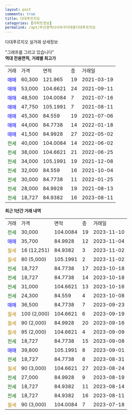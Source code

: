 ```yaml
---
layout: post
comments: true
title: 다대푸르지오
categories: [아파트정보]
permalink: /apt/부산광역시사하구다대동다대푸르지오
---
```


다대푸르지오 실거래 상세정보

<script type="text/javascript">
  google.charts.load('current', {'packages':['line', 'corechart']});
  google.charts.setOnLoadCallback(drawChart);

  function drawChart() {
    var data = new google.visualization.DataTable();
    data.addColumn('date', '거래일');
    data.addColumn('number', "매매");
    data.addColumn('number', "전세");
    data.addColumn('number', "전매");

    data.addRows([[new Date(Date.parse("2023-11-10")), null, 30000, null], [new Date(Date.parse("2023-11-04")), 35700, null, null], [new Date(Date.parse("2023-11-02")), null, null, null], [new Date(Date.parse("2023-11-02")), null, null, null], [new Date(Date.parse("2023-10-18")), null, 18727, null], [new Date(Date.parse("2023-10-18")), null, 18727, null], [new Date(Date.parse("2023-10-16")), null, 31000, null], [new Date(Date.parse("2023-10-08")), null, 24300, null], [new Date(Date.parse("2023-09-23")), 36500, null, null], [new Date(Date.parse("2023-09-19")), null, null, null], [new Date(Date.parse("2023-09-16")), null, null, null], [new Date(Date.parse("2023-09-09")), null, null, null], [new Date(Date.parse("2023-09-08")), null, 18727, null], [new Date(Date.parse("2023-09-01")), 39800, null, null], [new Date(Date.parse("2023-08-31")), null, 18727, null], [new Date(Date.parse("2023-08-24")), null, null, null], [new Date(Date.parse("2023-08-19")), null, 27000, null], [new Date(Date.parse("2023-08-14")), null, 18727, null], [new Date(Date.parse("2023-08-11")), null, 18727, null], [new Date(Date.parse("2023-07-18")), null, null, null]]);

    var options = {
      hAxis: {
        format: 'yyyy/MM/dd'
      },    
      lineWidth: 0,
      pointsVisible: true,    
      title: '최근 1년간 유형별 실거래가 분포',
      legend: { position: 'bottom' }
    };

    var formatter = new google.visualization.NumberFormat({pattern:'###,###'} );
    formatter.format(data, 1);
    formatter.format(data, 2);
    
    setTimeout(function() {
        var chart = new google.visualization.LineChart(document.getElementById('columnchart_material'));
        chart.draw(data, (options));
        document.getElementById('loading').style.display = 'none';
    }, 200);
  }
</script>


<div id="loading" style="z-index:20; display: block; margin-left: 0px">"그래프를 그리고 있습니다"</div>
<div id="columnchart_material" style="width: 95%; margin-left: 0px; display: block"></div>
<!-- contents start -->
<b>역대 전용면적, 거래별 최고가</b>
<table class="sortable">
    <tr>
      <td>거래</td>
      <td>가격</td>
      <td>면적</td>
      <td>층</td>
      <td>거래일</td>
    </tr>
        <tr>
          <td><a style="color: blue">매매</a></td>
          <td>60,300</td>
          <td>121.965</td>
          <td>19</td>
          <td>2021-03-19</td>
        </tr>            <tr>
          <td><a style="color: blue">매매</a></td>
          <td>53,000</td>
          <td>104.6621</td>
          <td>24</td>
          <td>2021-09-11</td>
        </tr>            <tr>
          <td><a style="color: blue">매매</a></td>
          <td>48,500</td>
          <td>104.0084</td>
          <td>7</td>
          <td>2021-07-16</td>
        </tr>            <tr>
          <td><a style="color: blue">매매</a></td>
          <td>47,750</td>
          <td>105.1991</td>
          <td>7</td>
          <td>2021-08-11</td>
        </tr>            <tr>
          <td><a style="color: blue">매매</a></td>
          <td>45,300</td>
          <td>84.559</td>
          <td>19</td>
          <td>2021-07-06</td>
        </tr>            <tr>
          <td><a style="color: blue">매매</a></td>
          <td>44,000</td>
          <td>84.7738</td>
          <td>14</td>
          <td>2022-01-18</td>
        </tr>            <tr>
          <td><a style="color: blue">매매</a></td>
          <td>41,500</td>
          <td>84.9928</td>
          <td>27</td>
          <td>2022-05-02</td>
        </tr>        
        <tr>
              <td><a style="color: darkgreen">전세</a></td>
              <td>40,000</td>
              <td>104.0084</td>
              <td>14</td>
              <td>2022-06-02</td>
            </tr>            <tr>
              <td><a style="color: darkgreen">전세</a></td>
              <td>38,000</td>
              <td>104.6621</td>
              <td>21</td>
              <td>2022-06-25</td>
            </tr>            <tr>
              <td><a style="color: darkgreen">전세</a></td>
              <td>34,000</td>
              <td>105.1991</td>
              <td>19</td>
              <td>2021-12-08</td>
            </tr>            <tr>
              <td><a style="color: darkgreen">전세</a></td>
              <td>32,000</td>
              <td>84.559</td>
              <td>16</td>
              <td>2021-10-04</td>
            </tr>            <tr>
              <td><a style="color: darkgreen">전세</a></td>
              <td>30,000</td>
              <td>84.7738</td>
              <td>11</td>
              <td>2022-01-25</td>
            </tr>            <tr>
              <td><a style="color: darkgreen">전세</a></td>
              <td>28,000</td>
              <td>84.9928</td>
              <td>19</td>
              <td>2021-08-13</td>
            </tr>            <tr>
              <td><a style="color: darkgreen">전세</a></td>
              <td>18,727</td>
              <td>84.9382</td>
              <td>16</td>
              <td>2023-08-11</td>
            </tr>        
    
</table>

<b>최근 1년간 거래 내역</b>

<table class="sortable">
    <tr>
      <td>거래</td>
      <td>가격</td>
      <td>면적</td>
      <td>층</td>
      <td>거래일</td>
    </tr>
    <tr>
      <td><a style="color: darkgreen">전세</a></td>
      <td>30,000</td>
      <td>104.0084</td>
      <td>19</td>
      <td>2023-11-10</td>
    </tr>          <tr>
      <td><a style="color: blue">매매</a></td>
      <td>35,700</td>
      <td>84.9928</td>
      <td>12</td>
      <td>2023-11-04</td>
    </tr>          <tr>
      <td><a style="color: darkgoldenrod">월세</a></td>
      <td>16 (12,251)</td>
      <td>84.9382</td>
      <td>3</td>
      <td>2023-11-02</td>
    </tr>          <tr>
      <td><a style="color: darkgoldenrod">월세</a></td>
      <td>80 (5,000)</td>
      <td>105.1991</td>
      <td>2</td>
      <td>2023-11-02</td>
    </tr>          <tr>
      <td><a style="color: darkgreen">전세</a></td>
      <td>18,727</td>
      <td>84.7738</td>
      <td>17</td>
      <td>2023-10-18</td>
    </tr>          <tr>
      <td><a style="color: darkgreen">전세</a></td>
      <td>18,727</td>
      <td>84.7738</td>
      <td>14</td>
      <td>2023-10-18</td>
    </tr>          <tr>
      <td><a style="color: darkgreen">전세</a></td>
      <td>31,000</td>
      <td>104.6621</td>
      <td>13</td>
      <td>2023-10-16</td>
    </tr>          <tr>
      <td><a style="color: darkgreen">전세</a></td>
      <td>24,300</td>
      <td>84.559</td>
      <td>4</td>
      <td>2023-10-08</td>
    </tr>          <tr>
      <td><a style="color: blue">매매</a></td>
      <td>36,500</td>
      <td>84.7738</td>
      <td>7</td>
      <td>2023-09-23</td>
    </tr>          <tr>
      <td><a style="color: darkgoldenrod">월세</a></td>
      <td>100 (2,000)</td>
      <td>104.6621</td>
      <td>6</td>
      <td>2023-09-19</td>
    </tr>          <tr>
      <td><a style="color: darkgoldenrod">월세</a></td>
      <td>90 (2,000)</td>
      <td>84.9928</td>
      <td>20</td>
      <td>2023-09-16</td>
    </tr>          <tr>
      <td><a style="color: darkgoldenrod">월세</a></td>
      <td>95 (2,000)</td>
      <td>104.6621</td>
      <td>4</td>
      <td>2023-09-09</td>
    </tr>          <tr>
      <td><a style="color: darkgreen">전세</a></td>
      <td>18,727</td>
      <td>84.7738</td>
      <td>15</td>
      <td>2023-09-08</td>
    </tr>          <tr>
      <td><a style="color: blue">매매</a></td>
      <td>39,800</td>
      <td>105.1991</td>
      <td>8</td>
      <td>2023-09-01</td>
    </tr>          <tr>
      <td><a style="color: darkgreen">전세</a></td>
      <td>18,727</td>
      <td>84.7738</td>
      <td>8</td>
      <td>2023-08-31</td>
    </tr>          <tr>
      <td><a style="color: darkgoldenrod">월세</a></td>
      <td>90 (3,000)</td>
      <td>104.6621</td>
      <td>27</td>
      <td>2023-08-24</td>
    </tr>          <tr>
      <td><a style="color: darkgreen">전세</a></td>
      <td>27,000</td>
      <td>84.9928</td>
      <td>9</td>
      <td>2023-08-19</td>
    </tr>          <tr>
      <td><a style="color: darkgreen">전세</a></td>
      <td>18,727</td>
      <td>84.9382</td>
      <td>11</td>
      <td>2023-08-14</td>
    </tr>          <tr>
      <td><a style="color: darkgreen">전세</a></td>
      <td>18,727</td>
      <td>84.9382</td>
      <td>16</td>
      <td>2023-08-11</td>
    </tr>          <tr>
      <td><a style="color: darkgoldenrod">월세</a></td>
      <td>90 (3,000)</td>
      <td>104.0084</td>
      <td>7</td>
      <td>2023-07-18</td>
    </tr>      </table>
<!-- contents end -->    

